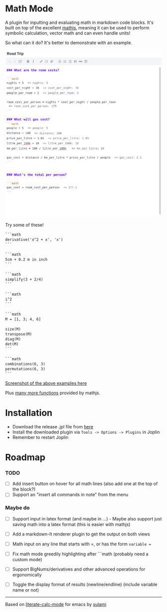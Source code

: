 # Math Mode
A plugin for inputting and evaluating math in markdown code blocks. It's built on top of the excellent [mathjs](https://mathjs.org/), meaning it can be used to perform symbolic calculation, vector math and can even handle units!

So what can it do? It's better to demonstrate with an example.

![Screenshot of using math mode to plan a road trip](./assets/road_trip.png)


Try some of these!

	```math
	derivative('x^2 + x', 'x') 
	```
	
	```math
	5cm + 0.2 m in inch
	```
	
	```math
	simplify(3 + 2/4)
	```
	
	```math
	i^2
	```
	
	```math
	M = [1, 3; 4, 6]
	
	size(M)
	transpose(M)
	diag(M)
	det(M)
	```
	
	```math
	combinations(6, 3)
	permutations(6, 3)
	```

[Screenshot of the above examples here](./assets/examples.png)

Plus [many more functions](https://mathjs.org/docs/reference/functions.html) provided by mathjs.


# Installation
- Download the release .jpl file from [here](https://github.com/CalebJohn/joplin-math-mode/releases)
- Install the downloaded plugin via `Tools -> Options -> Plugins` in Joplin
- Remember to restart Joplin

# Roadmap
### TODO
- [ ] Add insert button on hover for all math lines (also add one at the top of the block?)
- [ ] Support an "insert all commands in note" from the menu

### Maybe do
- [ ] Support input in latex format (and maybe in $...$)
		- Maybe also support just saving math into a latex format (this is easier with mathjs)
- [ ] Add a markdown-It renderer plugin to get the output on both views
- [ ] Math input on any line that starts with =, or has the form `variable =`
- [ ] Fix math mode greedily highlighting after \`\`\`math (probably need a custom mode)
- [ ] Support BigNums/derivatives and other advanced operations for ergonomically
- [ ] Toggle the display format of results (newline/endline) (include variable name or not)


---


Based on [literate-calc-mode](https://github.com/sulami/literate-calc-mode.el) for emacs by [sulami](https://github.com/sulami)
